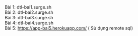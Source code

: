 Bài 1: dtl-bai1.surge.sh<br>
Bài 2: dtl-bai2.surge.sh<br>
Bài 3: dtl-bai3.surge.sh<br>
Bài 4: dtl-bai4.surge.sh<br>
Bài 5: https://app-bai5.herokuapp.com/ ( Sử dụng remote sql)

